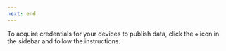 ```yaml
---
next: end
---
```


To acquire credentials for your devices to publish data, click the `⊕` icon in
the sidebar and follow the instructions.
